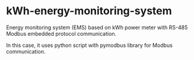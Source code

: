 # kWh-energy-monitoring-system
Energy monitoring system (EMS) based on kWh power meter with RS-485 Modbus embedded protocol communication.

In this case, it uses python script with pymodbus library for Modbus communication.
